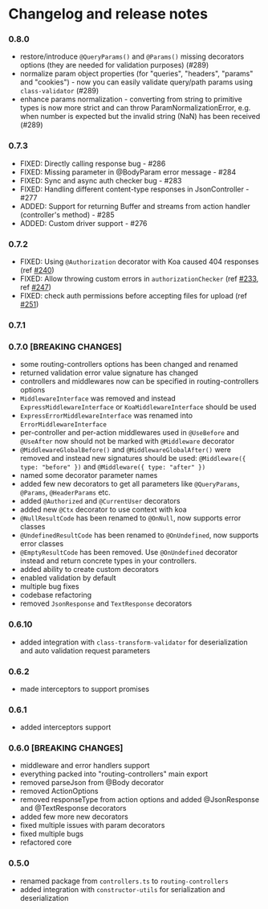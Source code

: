 # Changelog and release notes

### 0.8.0

- restore/introduce `@QueryParams()` and `@Params()` missing decorators options (they are needed for validation purposes) (#289)
- normalize param object properties (for "queries", "headers", "params" and "cookies") - now you can easily validate query/path params using `class-validator` (#289)
- enhance params normalization - converting from string to primitive types is now more strict and can throw ParamNormalizationError,
e.g. when number is expected but the invalid string (NaN) has been received  (#289)

### 0.7.3

- FIXED: Directly calling response bug - #286
- FIXED: Missing parameter in @BodyParam error message - #284
- FIXED: Sync and async auth checker bug - #283
- FIXED: Handling different content-type responses in JsonController - #277
- ADDED: Support for returning Buffer and streams from action handler (controller's method) - #285
- ADDED: Custom driver support - #276

### 0.7.2

- FIXED: Using `@Authorization` decorator with Koa caused 404 responses (ref [#240](https://github.com/pleerock/routing-controllers/pull/240))
- FIXED: Allow throwing custom errors in `authorizationChecker` (ref [#233](https://github.com/pleerock/routing-controllers/pull/233), ref [#247](https://github.com/pleerock/routing-controllers/pull/247))
- FIXED: check auth permissions before accepting files for upload (ref [#251](https://github.com/pleerock/routing-controllers/pull/240))

### 0.7.1

### 0.7.0 [BREAKING CHANGES]

- some routing-controllers options has been changed and renamed
- returned validation error value signature has changed
- controllers and middlewares now can be specified in routing-controllers options
- `MiddlewareInterface` was removed and instead `ExpressMiddlewareInterface` or `KoaMiddlewareInterface` should be used
- `ExpressErrorMiddlewareInterface` was renamed into `ErrorMiddlewareInterface`
- per-controller and per-action middlewares used in `@UseBefore` and `@UseAfter` now should not be marked with `@Middleware` decorator
- `@MiddlewareGlobalBefore()` and `@MiddlewareGlobalAfter()` were removed and instead new signatures should be used: `@Middleware({ type: "before" })`
and `@Middleware({ type: "after" })`
- named some decorator parameter names
- added few new decorators to get all parameters like `@QueryParams`, `@Params`, `@HeaderParams` etc.
- added `@Authorized` and `@CurrentUser` decorators
- added new `@Ctx` decorator to use context with koa
- `@NullResultCode` has been renamed to `@OnNull`, now supports error classes
- `@UndefinedResultCode` has been renamed to `@OnUndefined`, now supports error classes
- `@EmptyResultCode` has been removed. Use `@OnUndefined` decorator instead and return concrete types in your controllers.
- added ability to create custom decorators
- enabled validation by default
- multiple bug fixes
- codebase refactoring
- removed `JsonResponse` and `TextResponse` decorators

### 0.6.10

* added integration with `class-transform-validator` for deserialization and auto validation request parameters

### 0.6.2

* made interceptors to support promises

### 0.6.1

- added interceptors support

### 0.6.0 [BREAKING CHANGES]

- middleware and error handlers support
- everything packed into "routing-controllers" main export
- removed parseJson from @Body decorator
- removed ActionOptions
- removed responseType from action options and added @JsonResponse and @TextResponse decorators
- added few more new decorators
- fixed multiple issues with param decorators
- fixed multiple bugs
- refactored core

### 0.5.0

- renamed package from `controllers.ts` to `routing-controllers`
- added integration with `constructor-utils` for serialization and deserialization
